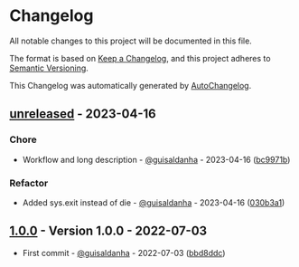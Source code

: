 # Changelog

All notable changes to this project will be documented in this file.

The format is based on [Keep a Changelog](https://keepachangelog.com/en/1.0.0/),
and this project adheres to [Semantic Versioning](https://semver.org/spec/v2.0.0.html).

This Changelog was automatically generated by [AutoChangelog](https://github.com/guisaldanha/autochangelog).

## [unreleased](https://github.com/guisaldanha/logandprint/releases/tag/unreleased) - 2023-04-16

### Chore

- Workflow and long description - [@guisaldanha](https://github.com/guisaldanha)  - 2023-04-16 ([bc9971b](https://github.com/guisaldanha/logandprint/commit/bc9971b))

### Refactor

- Added sys.exit instead of die - [@guisaldanha](https://github.com/guisaldanha)  - 2023-04-16 ([030b3a1](https://github.com/guisaldanha/logandprint/commit/030b3a1))

## [1.0.0](https://github.com/guisaldanha/logandprint/releases/tag/1.0.0) - Version 1.0.0 - 2022-07-03

- First commit - [@guisaldanha](https://github.com/guisaldanha)  - 2022-07-03 ([bbd8ddc](https://github.com/guisaldanha/logandprint/commit/bbd8ddc))
